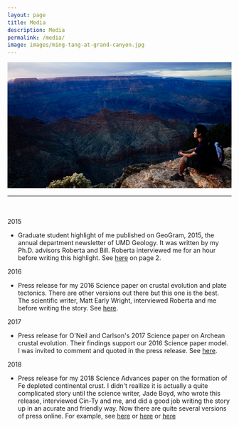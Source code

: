 ```yaml
---
layout: page
title: Media
description: Media
permalink: /media/
image: images/ming-tang-at-grand-canyon.jpg
---
```


<img src="/images/ming-tang-at-grand-canyon.jpg" alt="Ming Tang at Grand Canyon" />

<hr style="margin-bottom:48px">

2015
- Graduate student highlight of me published on GeoGram, 2015, the annual department newsletter of UMD Geology. It was written by my Ph.D. advisors Roberta and Bill. Roberta interviewed me for an hour before writing this highlight. See [here](https://www.geol.umd.edu/department/GeoGram/geogram2015.pdf#page=2) on page 2.

2016
- Press release for my 2016 Science paper on crustal evolution and plate tectonics. There are other versions out there but this one is the best. The scientific writer, Matt Early Wright, interviewed Roberta and me before writing the story. See [here](https://phys.org/news/2016-01-zeros-plate-tectonics-date.html).

2017
- Press release for O'Neil and Carlson's 2017 Science paper on Archean crustal evolution. Their findings support our 2016 Science paper model. I was invited to comment and quoted in the press release. See [here](https://gizmodo.com/scientists-found-a-new-window-into-the-hellish-ancient-1793314650).

2018
- Press release for my 2018 Science Advances paper on the formation of Fe depleted continental crust. I didn't reallize it is actually a quite complicated story until the science writer, Jade Boyd, who wrote this release, interviewed Cin-Ty and me, and did a good job writing the story up in an acurate and friendly way. Now there are quite several versions of press online. For example, see [here](https://www.sciencedaily.com/releases/2018/05/180516144842.htm) or [here](https://www.livescience.com/62610-garnet-stealing-iron-from-earths-crust.html) or [here](http://www.iflscience.com/environment/we-might-finally-know-whats-been-stealing-earths-continental-iron/all/)
